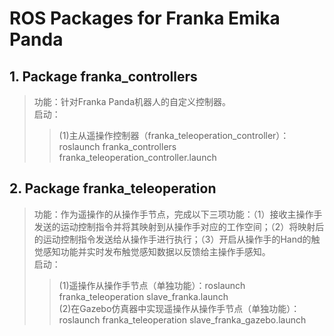 # ROS Packages for Franka Emika Panda

## 1. Package franka_controllers

> 功能：针对Franka Panda机器人的自定义控制器。<br>
> 启动：
>> (1)主从遥操作控制器（franka_teleoperation_controller）：roslaunch franka_controllers franka_teleoperation_controller.launch <br>

## 2. Package franka_teleoperation

> 功能：作为遥操作的从操作手节点，完成以下三项功能：（1）接收主操作手发送的运动控制指令并将其映射到从操作手对应的工作空间；（2）将映射后的运动控制指令发送给从操作手进行执行；（3）开启从操作手的Hand的触觉感知功能并实时发布触觉感知数据以反馈给主操作手感知。<br>
> 启动：
>> (1)遥操作从操作手节点（单独功能）：roslaunch franka_teleoperation slave_franka.launch <br>
>> (2)在Gazebo仿真器中实现遥操作从操作手节点（单独功能）：roslaunch franka_teleoperation slave_franka_gazebo.launch

